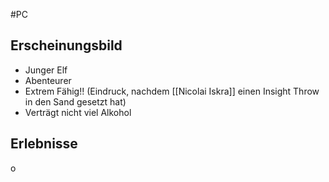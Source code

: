 #PC
## Erscheinungsbild
- Junger Elf
- Abenteurer
- Extrem Fähig!! (Eindruck, nachdem  [[Nicolai Iskra]] einen Insight Throw in den Sand gesetzt hat)
- Verträgt nicht viel Alkohol


## Erlebnisse
o